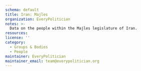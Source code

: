 ```yaml
---
schema: default
title: Iran: Majles
organization: EveryPolitician
notes: >-
  Data on the people within the Majles legislature of Iran.
resources:
license: ''
category:
  - Groups & Bodies
  - People
maintainer: EveryPolitician
maintainer_email: team@everypolitician.org
---
```

